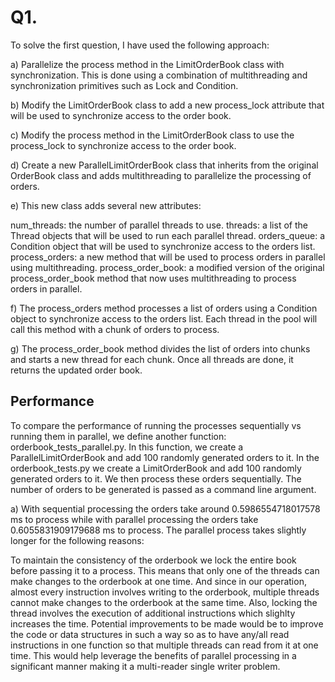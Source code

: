 # Q1. 

To solve the first question, I have used the following approach: 

a) Parallelize the process method in the LimitOrderBook class with synchronization. This is done using a combination of multithreading and synchronization primitives such as Lock and Condition.

b) Modify the LimitOrderBook class to add a new process_lock attribute that will be used to synchronize access to the order book.

c) Modify the process method in the LimitOrderBook class to use the process_lock to synchronize access to the order book.

d) Create a new ParallelLimitOrderBook class that inherits from the original OrderBook class and adds multithreading to parallelize the processing of orders.

e) This new class adds several new attributes:

num_threads: the number of parallel threads to use.
threads: a list of the Thread objects that will be used to run each parallel thread.
orders_queue: a Condition object that will be used to synchronize access to the orders list.
process_orders: a new method that will be used to process orders in parallel using multithreading.
process_order_book: a modified version of the original process_order_book method that now uses multithreading to process orders in parallel.

f) The process_orders method processes a list of orders using a Condition object to synchronize access to the orders list. Each thread in the pool will call this method with a chunk of orders to process.

g) The process_order_book method divides the list of orders into chunks and starts a new thread for each chunk. Once all threads are done, it returns the updated order book.

## Performance

To compare the performance of running the processes sequentially vs running them in parallel, we define another function: orderbook_tests_parallel.py. In this function, we create a ParallelLimitOrderBook and add 100 randomly generated orders to it. In the orderbook_tests.py we create a LimitOrderBook and add 100 randomly generated orders to it. We then process these orders sequentially. The number of orders to be generated is passed as a command line argument. 

a) With sequential processing the orders take around 0.5986554718017578 ms to process while with parallel processing the orders take 0.6055831909179688 ms to process. The parallel process takes slightly longer for the following reasons:

To maintain the consistency of the orderbook we lock the entire book before passing it to a process. This means that only one of the threads can make changes to the orderbook at one time. And since in our operation, almost every instruction involves writing to the orderbook, multiple threads cannot make changes to the orderbook at the same time. Also, locking the thread involves the execution of additional instructions which slighlty increases the time. Potential improvements to be made would be to improve the code or data structures in such a way so as to have any/all read instructions in one function so that multiple threads can read from it at one time. This would help leverage the benefits of parallel processing in a significant manner making it a multi-reader single writer problem.

